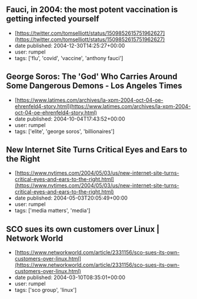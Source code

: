 ## Fauci, in 2004: the most potent vaccination is getting infected yourself
 - [https://twitter.com/tomselliott/status/1509852615751962627](https://twitter.com/tomselliott/status/1509852615751962627)
 - date published: 2004-12-30T14:25:27+00:00
 - user: rumpel
 - tags: ['flu', 'covid', 'vaccine', 'anthony fauci']

## George Soros: The 'God' Who Carries Around Some Dangerous Demons - Los Angeles Times
 - [https://www.latimes.com/archives/la-xpm-2004-oct-04-oe-ehrenfeld4-story.html](https://www.latimes.com/archives/la-xpm-2004-oct-04-oe-ehrenfeld4-story.html)
 - date published: 2004-10-04T17:43:52+00:00
 - user: rumpel
 - tags: ['elite', 'george soros', 'billionaires']

## New Internet Site Turns Critical Eyes and Ears to the Right
 - [https://www.nytimes.com/2004/05/03/us/new-internet-site-turns-critical-eyes-and-ears-to-the-right.html](https://www.nytimes.com/2004/05/03/us/new-internet-site-turns-critical-eyes-and-ears-to-the-right.html)
 - date published: 2004-05-03T20:05:49+00:00
 - user: rumpel
 - tags: ['media matters', 'media']

## SCO sues its own customers over Linux | Network World
 - [https://www.networkworld.com/article/2331156/sco-sues-its-own-customers-over-linux.html](https://www.networkworld.com/article/2331156/sco-sues-its-own-customers-over-linux.html)
 - date published: 2004-03-10T08:35:01+00:00
 - user: rumpel
 - tags: ['sco group', 'linux']

